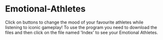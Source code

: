 # Emotional-Athletes
Click on buttons to change the mood of your favourite athletes while listening to iconic gameplay!
To use the program you need to download the files and then click on the file named 'Index' to see your Emotional Athletes. 
